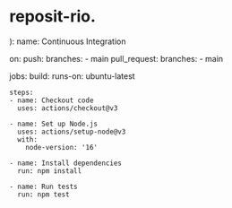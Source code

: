 # reposit-rio.
):
name: Continuous Integration

on:
  push:
    branches:
      - main
  pull_request:
    branches:
      - main

jobs:
  build:
    runs-on: ubuntu-latest

    steps:
    - name: Checkout code
      uses: actions/checkout@v3

    - name: Set up Node.js
      uses: actions/setup-node@v3
      with:
        node-version: '16'

    - name: Install dependencies
      run: npm install

    - name: Run tests
      run: npm test
